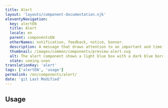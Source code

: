 ```yaml
---
title: Alert
layout: 'layouts/component-documentation.njk'
eleventyNavigation:
  key: alertEN
  title: Alert
  locale: en
  parent: componentsEN
  otherNames: notification, feedback, notice, banner.
  description: A message that draws attention to an important and time-sensitive change.
  thumbnail: /images/common/components/preview-alert.svg
  alt: The alert component shows a light blue box with a dark blue border on the left side. Next to the border is an "i" in a circle representing an info icon and below two dark blue boxes representing text.
  state: coming-soon
translationKey: 'alert'
tags: ['alertEN', 'usage']
permalink: /en/components/alert/
date: 'git Last Modified'
---
```


## Usage

